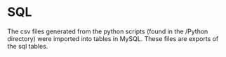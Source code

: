 # SQL
The csv files generated from the python scripts (found in the /Python directory) were imported into tables in MySQL. These files are exports of the sql tables. 
